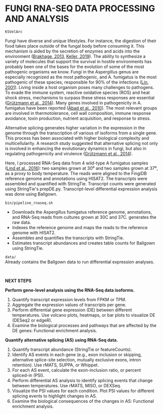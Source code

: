 FUNGI RNA-SEQ DATA PROCESSING AND ANALYSIS
==========================================
` KSVelArc `

Fungi have diverse and unique lifestyles. For instance, the digestion of their food takes place outside of the fungal body before consuming it. This mechanism is aided by the secretion of enzymes and acids into the environment ([Brakhage, 2013](https://doi.org/10.1038/nrmicro2916), [Keller, 2019](https://doi.org/10.1038/s41579-018-0121-1)). The ability to synthesize a variety of molecules that support the survival in hostile environments has probably been one of the bases for the evolution of some of the most pathogenic organisms we know. Fungi in the Aspergillus genus are especially recognized as the most pathogenic, and A. fumigatus is the most pathogenic of these species, responsible for 90% of the infections ([Lin, 2001](https://doi.org/10.1086/318483)). Living inside a host organism poses many challenges to pathogens. To evade the immune system, reactive oxidative species (ROS) and heat shock stress, mechanisms to surpass these stress responses are essential ([Grützmann et al., 2014](https://doi.org/10.1093/dnares/dst038)). Many genes involved in pathogenicity in A. fumigatus have been reported ([Abad et al., 2010](https://doi.org/10.1016/j.riam.2010.10.003)). The most relevant groups are involved in thermotolerance, cell wall composition, immune response avoidance, toxin production, nutrient acquisition, and response to stress.

Alternative splicing generates higher variation in the expression in the genome through the transcription of various of isoforms from a single gene. This process has been associated with higher biological complexity and multicellularity. A research study suggested that alternative splicing not only is involved in enhancing the evolutionary dynamics in fungi, but also in regulating pathogenicity and virulence ([Grützmann et al., 2014](https://doi.org/10.1093/dnares/dst038)). 

Here, I processed RNA-Seq data from 4 wild-type A fumigatus samples ([Lind et al., 2016](https://doi.org/10.1534/g3.116.033084)): two samples grown at 30⁰ and two samples grown at 37⁰, as a proxy to body temperature. The reads were aligned to the FingiDB reference genome and annotations using HISAT2. The transcripts were assembled and quantified with StringTie. Transcript counts were generated using StringTie's prepDE.py. Transcript-level differential expression analysis was done using Ballgown.

`bin/pipeline_rnaseq.sh`
- Downloads the Aspergillus fumigatus reference genome, annotations, and RNA-Seq reads from cultures grown at 30C and 37C.
      generates the raw data.
- Indexes the reference genome and maps the reads to the reference genome with HISAT2.
- Assembles and quantifies the transcripts with StringTie.
- Estimates transcript abundances and creates table counts for Ballgown using StringTie.


`data/`\
Already contains the Ballgown data to run differential expression analyses.

<br>

**NEXT STEPS**

**Perform gene-level analysis using the RNA-Seq data isoforms.**

1. Quantify transcript expression levels from FPKM or TPM.
2. Aggregate the expression values of transcripts per gene.
3. Perform differential gene expression (DE) between different temperatures. Use volcano plots, heatmaps, or bar plots to visualize DE (DESeq2 or edgeR).
4. Examine the biological processes and pathways that are affected by the DE genes: Functional enrichment analysis.


**Quantify alternative splicing (AS) using RNA-Seq data.**

1. Quantify transcript abundance (StringTie or featureCounts).
2. Identify AS events in each gene (e.g., exon inclusion or skipping, alternative splice-site selection, mutually exclusive exons, intron retention). Use rMATS, SUPPA, or Whippet.
3. For each AS event, calculate the exon-inclusion ratio, or percent spliced-in (PSI).
4. Perform differential AS analysis to identify splicing events that change between temperatures. Use rMATS, MISO, or DEXSeq.
5. Visualize the PSI values for each condition. Plot PSI values for different splicing events to highlight changes in AS.
6. Examine the biological consequences of the changes in AS: Functional enrichment analysis.


